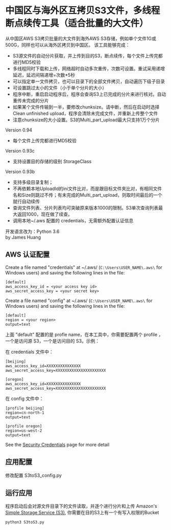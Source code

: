 # 中国区与海外区互拷贝S3文件，多线程断点续传工具（适合批量的大文件）

从中国区AWS S3拷贝批量的大文件到海外AWS S3存储，例如单个文件1G或500G，同样也可以从海外区拷贝到中国区。
该工具能够完成：
* S3源文件的自动分片获取，并上传到目的S3，断点续传，每个文件上传完都进行MD5校验
* 多线程同时下载和上传，网络超时自动多次重传，次数可设置。重试采用递增延迟，延迟间隔递增=次数*5秒
* 可以指定单一文件拷贝，也可以目录下的全部文件拷贝，自动遍历下级子目录
* 可设置跳过太小的文件（小于单个分片的大小）
* 程序中断，重启启动程序后，程序会查询S3上已完成的分片来进行核对。自动重传未完成的分片
* 如果某个文件传输到一半，要修改chunksize。请中断，然后在启动时选择Clean unfinished upload，程序会清除未完成文件，并重新上传整个文件
* 注意chunksize的大小设置。S3的Multi_part_upload最大只支持1万个分片

Version 0.94  
* 每个文件上传完都进行MD5校验    
  
Version 0.93c
* 支持设置目的存储的级别 StorageClass
  
Version 0.93b
* 支持多级目录复制；
* 不再依赖本地UploadId的ini文件比对，而是跟目标文件夹比对，有相同文件名和Size则跳过不传；有未完成的Multi_part_upload，则取时间最后的一个就行自动续传
* 查询文件列表、分片列表均可突破原来版本1000的限制。S3单次查询列表最大返回1000，现在做了续查。
* 调用本地~/.aws 配置的 credentials，无需额外配置认证信息

开发语言改为：Python 3.6   
by James Huang

## AWS 认证配置

Create a file named "credentials" at ~/.aws/ (`C:\Users\USER_NAME\.aws\` for Windows users) and saving the following lines in the file:

    [default]
    aws_access_key_id = <your access key id>
    aws_secret_access_key = <your secret key>
Create a file named "config" at ~/.aws/ (`C:\Users\USER_NAME\.aws\` for Windows users) and saving the following lines in the file:

    [default]
    region = <your region>
    output=text

上面 "default" 配置的是 profle name，在本工具中，你需要配置两个 profile ，一个是访问源 S3，一个是访问目的 S3。示例：

在 credentials 文件中：

    [beijing]
    aws_access_key_id=XXXXXXXXXXXXXXX
    aws_secret_access_key=XXXXXXXXXXXXXXXXXXXXXX

    [oregon]
    aws_access_key_id=XXXXXXXXXXXXXXX
    aws_secret_access_key=XXXXXXXXXXXXXXXXXXXXXX

在 config 文件中：

    [profile beijing]
    region=cn-north-1
    output=text

    [profile oregon]
    region=us-west-2
    output=text

See the [Security Credentials](http://aws.amazon.com/security-credentials) page for more detail

## 应用配置

修改配置 S3toS3_config.py

## 运行应用

程序启动后会对源文件目录下的文件读取，并逐个进行分片和上传 Amazon's [Simple Storage Service (S3)](http://aws.amazon.com/s3),
你需要在目的S3上有一个有写入权限的Bucket

    python3 S3toS3.py
